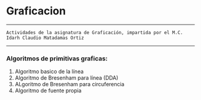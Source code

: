 # Graficacion
___
```
Actividades de la asignatura de Graficación, impartida por el M.C. Idarh Claudio Matadamas Ortiz
```
---
### Algoritmos de primitivas graficas:
1. Algoritmo basico de la línea
2. Algoritmo de Bresenham para línea (DDA)
3. ALgoritmo de Bresenham para circuferencia
4. Algoritmo de fuente propia 